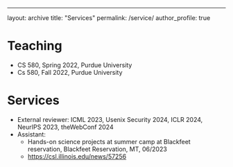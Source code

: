 ---
layout: archive
title: "Services"
permalink: /service/
author_profile: true

Teaching
======
* CS 580, Spring 2022, Purdue University
* Cs 580, Fall 2022, Purdue University

Services
======
* External reviewer: ICML 2023, Usenix Security 2024, ICLR 2024, NeurIPS 2023, theWebConf 2024
* Assistant:
  * Hands-on science projects at summer camp at Blackfeet reservation, Blackfeet Reservation, MT, 06/2023
  * https://csl.illinois.edu/news/57256
